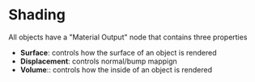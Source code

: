 # Shading

All objects have a "Material Output" node that contains three properties

- **Surface**: controls how the surface of an object is rendered
- **Displacement**: controls normal/bump mappign
- **Volume**:: controls how the inside of an object is rendered
